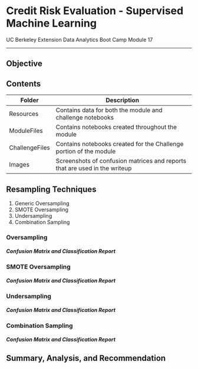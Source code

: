# Credit Risk Evaluation - Supervised Machine Learning
UC Berkeley Extension Data Analytics Boot Camp Module 17

---

## Objective

## Contents
|Folder|Description|
|------|-----------|
|Resources|Contains data for both the module and challenge notebooks|
|ModuleFiles|Contains notebooks created throughout the module|
|ChallengeFiles|Contains notebooks created for the Challenge portion of the module|
|Images|Screenshots of confusion matrices and reports that are used in the writeup|

## Resampling Techniques
1) Generic Oversampling
2) SMOTE Oversampling
3) Undersampling
4) Combination Sampling

### Oversampling

##### Confusion Matrix and Classification Report


### SMOTE Oversampling

##### Confusion Matrix and Classification Report


### Undersampling

##### Confusion Matrix and Classification Report


### Combination Sampling

##### Confusion Matrix and Classification Report


## Summary, Analysis, and Recommendation


